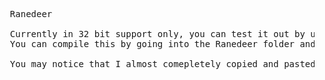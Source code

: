 <pre>
  Ranedeer

  Currently in 32 bit support only, you can test it out by using qemu, but I only test Ranedeer using the command "qemu-system-i386 Ranedeer". This OS will start with the sources of www.cs.bham.ac.uk/~exr/lectures/opsys/10_11/lectures/os-dev.pdf then at the end, I will add Ranedeers own features. Feel free to pull requests on support, currently I needs 64 bit support but I guess its really simple but I wan't to focus on the main stuff happening.
  You can compile this by going into the Ranedeer folder and simply type in the command "make". Then it will do the automated tasks and automatically start up qemu for you. Also feel free to make pull requests to organise files but this will require changing up a bit of code, but thats completely fine for me.

  You may notice that I almost comepletely copied and pasted the bootsector code and related (except the kernel and relations), this is because I couldn't get it woking a couple of times when I typed it out, I promise to recode the whole bootsector but I guess its gonna be kinda the same but different function names, sorry about that :(
</pre>
